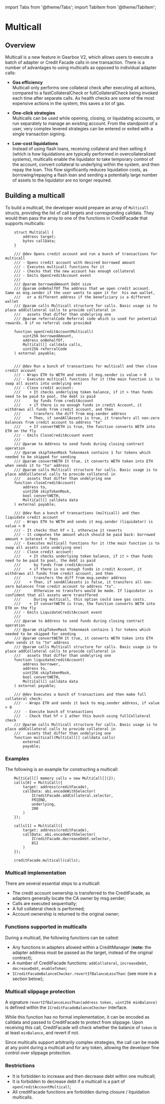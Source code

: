 import Tabs from '@theme/Tabs';
import TabItem from '@theme/TabItem';

# Multicall

## Overview

Multicall is a new feature in Gearbox V2, which allows users to execute a batch of adapter or Credit Facade calls in one transaction. There is a number of advantages to using multicalls as opposed to individual adapter calls:

- **Gas efficiency**  
  Multicall only performs one collateral check after executing all actions, compared to a fastCollateralCheck or fullCollateralCheck being invoked each time after separate calls. As health checks are some of the most expensive actions in the system, this saves a lot of gas.

- **One-click strategies**  
  Multicalls can be used while opening, closing, or liquidating accounts, or run separately to manage an existing account. From the standpoint of a user, very complex levered strategies can be entered or exited with a single transaction signing.

- **Low-cost liquidations**  
  Instead of using flash loans, receiving collateral and then selling it (which is how liquidations are typically performed in overcollateralized systems), multicalls enable the liquidator to take temporary control of the account, convert collateral to underlying within the system, and then repay the loan. This flow significantly reduces liquidation costs, as borrowing/repaying a flash loan and sending a potentially large number of assets to the liquidator are no longer required.

## Building a multicall

To build a multicall, the developer would prepare an array of `Multicall` structs, providing the list of call targets and corresponding calldata. They would then pass the array to one of the functions in CreditFacade that supports multicalls:

```solidity
    struct MultiCall {
        address target;
        bytes callData;
    }

    /// @dev Opens credit account and run a bunch of transactions for multicall
    /// - Opens credit account with desired borrowed amount
    /// - Executes multicall functions for it
    /// - Checks that the new account has enough collateral
    /// - Emits OpenCreditAccount event
    ///
    /// @param borrowedAmount Debt size
    /// @param onBehalfOf The address that we open credit account. Same as msg.sender if the user wants to open it for  his own wallet,
    ///   or a different address if the beneficiary is a different wallet
    /// @param calls Multicall structure for calls. Basic usage is to place addCollateral calls to provide collateral in
    ///   assets that differ than undelyring one
    /// @param referralCode Referral code which is used for potential rewards. 0 if no referral code provided

    function openCreditAccountMulticall(
        uint256 borrowedAmount,
        address onBehalfOf,
        MultiCall[] calldata calls,
        uint256 referralCode
    ) external payable;


    /// @dev Run a bunch of transactions for multicall and then close credit account
    /// - Wraps ETH to WETH and sends it msg.sender is value > 0
    /// - Executes multicall functions for it (the main function is to swap all assets into undelying one)
    /// - Close credit account:
    ///    + It checks underlying token balance, if it > than funds need to be paid to pool, the debt is paid
    ///      by funds from creditAccount
    ///    + if there is no enough funds in credit Account, it withdraws all funds from credit account, and then
    ///      transfers the diff from msg.sender address
    ///    + Then, if sendAllAssets is true, it transfers all non-zero balances from credit account to address "to"
    ///    + If convertWETH is true, the function converts WETH into ETH on the fly
    /// - Emits CloseCreditAccount event
    ///
    /// @param to Address to send funds during closing contract operation
    /// @param skipTokenMask Tokenmask contains 1 for tokens which needed to be skipped for sending
    /// @param convertWETH It true, it converts WETH token into ETH when sends it to "to" address
    /// @param calls Multicall structure for calls. Basic usage is to place addCollateral calls to provide collateral in
    ///   assets that differ than undelyring one
    function closeCreditAccount(
        address to,
        uint256 skipTokenMask,
        bool convertWETH,
        MultiCall[] calldata data
    ) external payable;

    /// @dev Run a bunch of transactions (multicall) and then liquidate credit account
    /// - Wraps ETH to WETH and sends it msg.sender (liquidator) is value > 0
    /// - It checks that hf < 1, otherwise it reverts
    /// - It computes the amount which should be paid back: borrowed amount + interest + fees
    /// - Executes multicall functions for it (the main function is to swap all assets into undelying one)
    /// - Close credit account:
    ///    + It checks underlying token balance, if it > than funds need to be paid to pool, the debt is paid
    ///      by funds from creditAccount
    ///    + if there is no enough funds in credit Account, it withdraws all funds from credit account, and then
    ///      transfers the diff from msg.sender address
    ///    + Then, if sendAllAssets is false, it transfers all non-zero balances from credit account to address "to".
    ///      Otherwise no transfers would be made. If liquidator is confident that all assets were transffered
    ///      During multicall, this option could save gas costs.
    ///    + If convertWETH is true, the function converts WETH into ETH on the fly
    /// - Emits LiquidateCreditAccount event
    ///
    /// @param to Address to send funds during closing contract operation
    /// @param skipTokenMask Tokenmask contains 1 for tokens which needed to be skipped for sending
    /// @param convertWETH It true, it converts WETH token into ETH when sends it to "to" address
    /// @param calls Multicall structure for calls. Basic usage is to place addCollateral calls to provide collateral in
    ///   assets that differ than undelyring one
    function liquidateCreditAccount(
        address borrower,
        address to,
        uint256 skipTokenMask,
        bool convertWETH,
        MultiCall[] calldata data
    ) external payable;

    /// @dev Executes a bunch of transactions and then make full collateral check:
    ///  - Wraps ETH and sends it back to msg.sender address, if value > 0
    ///  - Execute bunch of transactions
    ///  - Check that hf > 1 ather this bunch using fullCollateral check
    /// @param calls Multicall structure for calls. Basic usage is to place addCollateral calls to provide collateral in
    ///   assets that differ than undelyring one
    function multicall(MultiCall[] calldata calls)
        external
        payable;

```

### Examples

The following is an example for constructing a multicall:

<Tabs>
<TabItem value="solidity" label="Solidity">

```solidity
    MultiCall[] memory calls = new MultiCall[](2);
    calls[0] = MultiCall({
        target: address(creditFacade),
        callData: abi.encodeWithSelector(
            ICreditFacade.addCollateral.selector,
            FRIEND,
            underlying,
            200
        )
    });

    calls[1] = MultiCall({
        target: address(creditFacade),
        callData: abi.encodeWithSelector(
            ICreditFacade.decreaseDebt.selector,
            812
        )
    });

    creditFacade.multicall(calls);
```

</TabItem>
</Tabs>

### Multicall implementation

There are several essential steps to a multicall:

- The credit account ownership is transferred to the CreditFacade, as adapters generally locate the CA owner by msg.sender;
- Calls are executed sequentially;
- A full collateral check is performed;
- Account ownership is returned to the original owner;

### Functions supported in multicalls

During a multicall, the following functions can be called:

- Any functions in adapters allowed within a CreditManager (**note:** the adapter address must be passed as the target, instead of the original contract);
- A number of CreditFacade functions: `addCollateral`, `increaseDebt`, `decreaseDebt`, `enableToken`;
- `ICreditFacadeBalanceChecker.revertIfBalanceLessThan`: (see more in a section below);

### Multicall slippage protection

A signature `revertIfBalanceLessThan(address token, uint256 minBalance)` is defined within the `ICreditFacadeBalanceChecker` interface.

While this function has no formal implementation, it can be encoded as calldata and passed to CreditFacade to protect from slippage. Upon receiving this call, CreditFacade will check whether the balance of `token` is at least `minBalance`, and revert if not.

Since multicalls support arbitrarily complex strategies, the call can be made at any point during a multicall and for any token, allowing the developer fine control over slippage protection.

### Restrictions

- It is forbidden to increase and then decrease debt within one multicall;
- It is forbidden to decrease debt if a multicall is a part of `openCreditAccountMulticall`;
- All creditFacade functions are forbidden during closure / liquidation multicalls.
